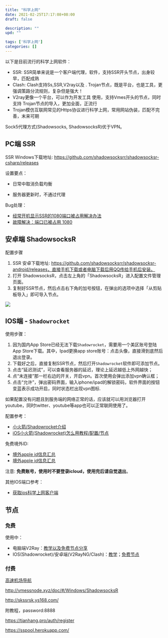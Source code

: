 ```yaml
---
title: "科学上网"
date: 2021-02-25T17:17:08+08:00
draft: false

description: ""
upd: ""

tags: ['科学上网']
categories: []
---
```


以下是目前流行的科学上网软件：

- SSR: SSR简单来说是一个客户端代理，软件，支持SSR开头节点，出身较早，匹配成熟
- Clash: Clash支持Ss,SSR,V2ray以及 . Trojan节点，既是平台，也是工具，更强调策路分流规则，复杂但是强大！
- V2ray更像一个平台，可以作为开发工具 使用，支持Vmes开头的节点，同时支持 Trojan节点的导入，更加全面，正流行
- Trojan模仿互联网常见的Https协议进行科学上网，常用网站伪装，匹配不完善，末来可期

Sock5代理方式(Shadowsocks, ShadowsocksR)优于VPN。

## PC端 SSR

SSR Windows下载地址: https://github.com/shadowsocksrr/shadowsocksr-csharp/releases

设置要点：

- 日常中取消负载均衡

- 服务器更新时，不通过代理

Bug处理：

- [经常开机显示SSR的1080端口被占用解决办法](https://diary.dorcandy.cn/posts/dabba837/)
- [故障解决：端口已被占用 1080](https://blog.csdn.net/longintchar/article/details/79680589)


## 安卓端 ShadowsocksR

配置步骤

1. SSR 安卓下载地址: https://github.com/shadowsocksrr/shadowsocksr-android/releases，直接手机下载或者电脑下载后用QQ传给手机后安装。
2. 打开 ShadowsocksR，点击左上角的「ShadowsocksR」进入配置文件管理页面。
3. 复制好SSR节点，然后点击右下角的加号按钮，在弹出的选项中选择「从剪贴板导入」即可导入节点。

![](https://i.loli.net/2019/01/13/5c3a7bac1fee1.jpeg)

## IOS端 - `Shadowrocket`

使用步骤：

1. 因为国内App Store已经无法下载`Shadowrocket`，需要用一个美区账号登陆App Store下载。其中，Ipad更换app store账号：点击头像，直接滑到底然后退出登录。
2. 下载好之后，直接复制SSR节点，然后打开`Shadowrocket`软件即可添加节点。
3. 点击“延迟测试”，可以查看服务器的延迟，理论上延迟越低上外网越快；
4. 点“未连接”那一栏右边的开关，开启vpn。首次使用会弹出添加vpn确认框；
5. 点击“允许”，弹出密码界面，输入iphone/ipad的解锁密码，软件界面的按钮变蓝表示成功开启，同时状态栏出现vpn图标.

如果配置没有问题且到服务端的网络正常的话，应该就可以用浏览器打开youtube，同时twitter、youtube等app也可以正常联网使用了。

配置参考：

- [小火箭/Shadowrocket介绍](https://ssrvps.org/archives/10495)
- [iOS小火箭(Shadowrocket)怎么用教程/配置/节点](https://garygeng.net/others/shadowrocket/)

免费境外ID: 

- [境外apple id信息汇总](https://v2xtls.org/%e5%a2%83%e5%a4%96apple-id%e4%bf%a1%e6%81%af%e6%b1%87%e6%80%bb/)
- [境外apple id信息汇总](https://ssrvps.org/archives/1455)

注意: **免费账号，使用时不要登录icloud，使用完后请自觉退出**。

其他IOS端口参考：

- [获取ios科学上网客户端](https://tlanyan.me/get-proxy-clients/)

## 节点

### 免费

使用中：

- 电脑端V2Ray：[教学以及免费节点分享](https://www.youtube.com/channel/UCs9DTlP6bRIuLkAZ8egC12g)
- IOS(Shadowrocket)/安卓端(V2RayNG/Clash)：[教学](https://www.youtube.com/channel/UC277PQOP9AnRF83500JLfww)；[免费节点](https://share.weiyun.com/JEpTcCH0)

### 付费

[高速机场导航](https://docs.google.com/document/d/1yZ8Q36z7oFFTYvwQjexDpuE-OFbhZTCOVDXgK83o3uA/edit)

http://vmessnode.xyz/doc/#/Windows/ShadowsocksR

http://skssrsk.ys168.com/

附教程，password:8888

https://tianhang.pro/auth/register

https://sspool.herokuapp.com/

